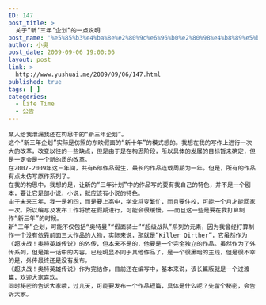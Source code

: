 ```yaml
---
ID: 147
post_title: >
  关于“新‘三年’企划”的一点说明
post_name: '%e5%85%b3%e4%ba%8e%e2%80%9c%e6%96%b0%e2%80%98%e4%b8%89%e5%b9%b4%e2%80%99%e4%bc%81%e5%88%92%e2%80%9d%e7%9a%84%e4%b8%80%e7%82%b9%e8%af%b4%e6%98%8e'
author: 小奥
post_date: 2009-09-06 19:00:06
layout: post
link: >
  http://www.yushuai.me/2009/09/06/147.html
published: true
tags: [ ]
categories:
  - Life Time
  - 公告
---
```

    某人给我泄漏我还在构思中的“新三年企划”。
    这个“新三年企划”实际是仿照的东映假面的“新十年”的模式想的。我想在我的写作上进行一次大的改革，改变以往的一些缺点，但是由于是在构思阶段，所以具体的发展的目标暂未确定，但是一定会是一个新的质的改革。
    在2007-2009年这三年间，共有6部作品诞生，最长的作品连载周期为一年。但是，所有的作品有点太仿写原作系列了。
    在我的构思中，我想的是，让新的“三年计划”中的作品写的要有我自己的特色，并不是一个剧本，要让它是部小说，小说，就应该有小说的特色。
    由于未来三年，我一是初四，而是要上高中，学业将变繁忙，而且要住校，可能一个月才能回家一次。所以编写及发布工作将放在假期进行，可能会很缓慢。——而且这一些是要在我打算制作“新三年”的时候。
    新“三年”企划，可能不仅包括“奥特曼”“假面骑士”“超级战队”系列的元素，因为我曾经打算制作一个没有依靠前面三大作品的人物，实际来说，那就是“Killer Qirther”，它虽然作为《超决战！奥特英雄传说》的外传，但本来不是的，他要是一个完全独立的作品。虽然作为了外传系列，但是第一话中的内容，已经明显不同于其他作品了，是一个很黑暗的主线，但是很不幸的是，外传最终还是没有发布。
    《超决战！奥特英雄传说》作为完结作，目前还在编写中，基本来说，该长篇版就是一个过渡篇，欢迎大家喜欢。
    同时秘密的告诉大家哦，过几天，可能要发布一个作品短篇，具体是什么呢？先留个秘密，会告诉大家。